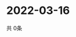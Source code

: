 # 2022-03-16
  共 0条

  <!-- BEGIN -->
  <!-- 最后更新时间Wed Mar 16 2022 07:06:29 GMT+0000 (Coordinated Universal Time) -->
  
  <!-- END -->
  
  